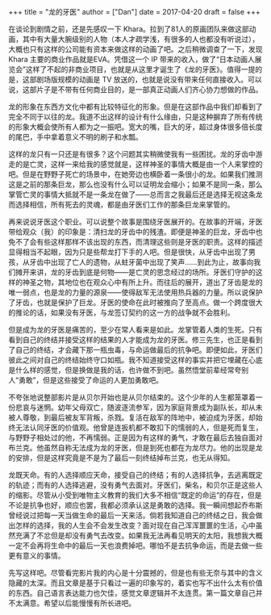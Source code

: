 +++
title = "龙的牙医"
author = ["Dan"]
date = 2017-04-20
draft = false
+++

在谈论到剧情之前，还是先感叹一下 Khara。拉到了81人的原画团队来做这部动画，其中有大量大腕级别的人物（本人才疏学浅，有很多的人也都没有听说过），大概也只有这样的公司能有资本来做这样的动画了吧。之后稍微调查了一下，发现 Khara 主要的商业作品就是EVA。凭借这一个 IP 带来的收入，做了“日本动画人展览会”这样了不起的非商业项目，也就是从这里才诞生了《龙的牙医》。值得一提的是，这部剧场版规模的动画是 TV 放送的，也就是说没有带来任何直接收入。可以说，这部片子是不带有任何商业目的，是一部真正动画人们齐心协力想做的作品。

<!--more-->

龙的形象在东西方文化中都有比较特征化的形象。但是在这部作品中我们却看到了完全不同于以往的龙。我道不出这样的设计有什么缘由，只是这种摒弃了所有传统的形象大概会使所有人都为之一振吧。宽大的嘴，巨大的牙，超过身体很多倍长度的尾巴，手中拿着意义不明的刷子和水瓢。

这样的龙只有一只还是有很多？这个问题其实稍微使我有一些困扰。龙的牙齿中游走的是亡灵，这样一来给我的感觉就是，这样神圣的事情大概是由一个人来掌控的吧。但是在野野子死亡的场景中，在她旁边也横卧着一条很小的龙。如果我们推测这是之前的那条巨龙，那么也没有什么可以证明龙会缩小；如果不是同一条，那么掌管亡灵的事情大抵就不是一条龙在做了——总而言之我最后还是选择无视这条龙而选择相信，所有死去的灵魂，都是由牙医们工作的那条巨龙来掌管的。

再来说说牙医这个职业。可以说整个故事是围绕牙医展开的。在故事的开端，牙医带给观众（我）的印象是：清扫龙的牙齿中的残渣。即便是神圣的巨龙，牙齿中也免不了会有些这样那样不该出现的东西，而清理这些则是牙医的职责。这样的描述显得相当不起眼，因为只是些帮龙打下手的人吧。但是很快，从牙齿中出现了男孩，从牙齿中出现了亡人的遗物，从蛀牙菌中出现了笑声……到此为止，故事向我们摊开来讲，龙的牙齿到底是何物——是亡灵的思念经过的场所。牙医们守护的这样的神圣之物，其地位也在观众心中有所上升。而往后的展开，道出了牙齿是龙的唯一弱点，也是龙的力量的源泉——使得敌军无法使用热兵器的力量。所以说保护了牙齿，也就是保护了巨龙。牙医的使命在此时被推向了至高点。做一个跨度很大的推论的话，如果没有牙医，与龙签订契约的这一方的战争就不会胜利。

但是成为龙的牙医是痛苦的，至少在常人看来是如此。龙掌管着人类的生死。只有看到自己的终结并接受这样的结果的人才能成为龙的牙医。修三先生，也正是看到了自己的终结，才会藏下那一瓶虫毒，与命运做最后的抗争吧。即便如此，牙医们彼此之间对自己的终结始终守口如瓶。我不知道接受这样的事实并把它埋藏在心底是什么样的感觉，但是换做是我的话，也许做不到吧。虽然悟堂前辈经常夸别人“勇敢”，但是这些接受了命运的人更加勇敢吧。

不夸张地说整部影片是从贝尔开始也是从贝尔结束的。这个少年的人生都笼罩着一份悲哀与迷惘。幼年父母双亡，随波逐流参军，因为家庭背景成为副队长，却从未被人尊敬，到最后被友军背叛，杀戮。复活在敌军的阵地中，被迫成为牙医，却始终无法认同牙医的价值观。他曾是连扳机都不敢扣下的懦弱的人，但是死而复生，与野野子相处过的他，不再懦弱。正是因为有这样的勇气，才敢在最后去独自面对布兰克。他虽然自称无法成为龙的牙医，但是到死也都在为龙尽力。他的出现是龙的安排，但是这样究竟是不是为了最后一刻终结掉布兰克，也无从得知。

龙既天命。有的人选择顺应天命，接受自己的终结；有的人选择抗争，去逃离既定的轨迹；而有的人选择逃避，没有勇气去面对。牙医们，柴名，和贝尔正是这些人的缩影。尽管从小受到唯物主义教育的我们大多不相信“既定的命运”的存在，但是不论是抗争也好，顺应也罢，我都必须承认这是勇敢的选择。我一瞬间想起乔布斯曾经说过把每一天当做生命的最后一天来活。倘若我知道自己的终结之日，我会做出怎样的选择，我的人生会不会发生改变？面对现在自己浑浑噩噩的生活，心中虽然充满了不忿但是却没有勇气去改变。如果我无法再看见明天的太阳，我想我大概一定不会再将生命中的最后一天也浪费掉吧。哪怕不是去抗争命运，而是去做一些更有意义的事情。

先写这样吧。尽管看完影片我的内心是十分震撼的，但是也有些无奈与其中的含义隐藏的太深。而且文章是基于只看过一遍的印象写的，着实也写不出什么太有价值的东西。自己语言表达能力也欠佳，感觉文章逻辑并不太连贯。第一篇文章自己并不太满意。希望以后能慢慢有所长进吧。
